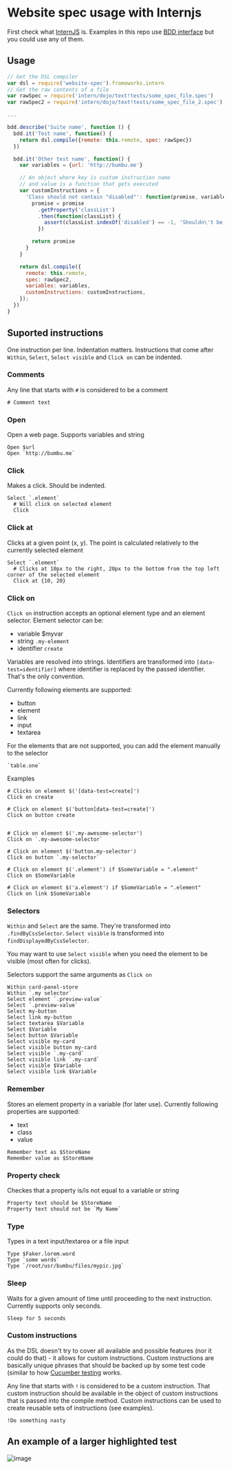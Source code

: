 # Website spec usage with Internjs

First check what [InternJS](https://theintern.github.io) is.
Examples in this repo use [BDD interface](https://theintern.github.io/intern/#interface-tdd) but you could use any of them.

## Usage

```js
// Get the DSL compiler
var dsl = require('website-spec').frameworks.intern
// Get the raw contents of a file
var rawSpec = require('intern/dojo/text!tests/some_spec_file.spec')
var rawSpec2 = require('intern/dojo/text!tests/some_spec_file_2.spec')

...

bdd.describe('Suite name', function () {
  bdd.it('Test name', function() {
    return dsl.compile({remote: this.remote, spec: rawSpec})
  })

  bdd.it('Other test name', function() {
    var variables = {url: 'http://bumbu.me'}

    // An object where key is custom instruction name
    // and value is a function that gets executed
    var customInstructions = {
      'Class should not contain "disabled"': function(promise, variables) {
        promise = promise
          .getProperty('classList')
          .then(function(classList) {
            assert(classList.indexOf('disabled') == -1, 'Shouldn\'t be disabled');2
          })

        return promise
      }
    }

    return dsl.compile({
      remote: this.remote,
      spec: rawSpec2,
      variables: variables,
      customInstructions: customInstructions,
    });
  })
}
```

## Suported instructions

One instruction per line.
Indentation matters. Instructions that come after `Within`, `Select`, `Select visible` and `Click on` can be indented.

### Comments

Any line that starts with `#` is considered to be a comment

```
# Comment text
```

### Open

Open a web page. Supports variables and string

```
Open $url
Open `http://bumbu.me`
```
### Click

Makes a click. Should be indented.

```
Select `.element`
  # Will click on selected element
  Click
```

### Click at

Clicks at a given point (x, y).
The point is calculated relatively to the currently selected element

```
Select `.element`
  # Clicks at 10px to the right, 20px to the bottom from the top left corner of the selected element
  Click at {10, 20}
```

### Click on

`Click on` instruction accepts an optional element type and an element selector. Element selector can be:

* variable $myvar
* string `.my-element`
* identifier `create`

Variables are resolved into strings.
Identifiers are transformed into `[data-test=identifier]` where identifier is replaced by the passed identifier. That's the only convention.


Currently following elements are supported:

* button
* element
* link
* input
* textarea

For the elements that are not supported, you can add the element manually to the selector
```
`table.one`
```

Examples

```
# Clicks on element $('[data-test=create]')
Click on create

# Click on element $('button[data-test=create]')
Click on button create


# Click on element $('.my-awesome-selector')
Click on `.my-awesome-selector`

# Click on element $('button.my-selector')
Click on button `.my-selector`

# Click on element $('.element') if $SomeVariable = ".element"
Click on $SomeVariable

# Click on element $('a.element') if $SomeVariable = ".element"
Click on link $SomeVariable
```

### Selectors

`Within` and `Select` are the same. They're transformed into `.findByCssSelector`. `Select visible` is transformed into `findDisplayedByCssSelector`.

You may want to use `Select visible` when you need the element to be visible (most often for clicks).

Selectors support the same arguments as `Click on`

```
Within card-panel-store
Within `.my selector`
Select element `.preview-value`
Select `.preview-value`
Select my-button
Select link my-button
Select textarea $Variable
Select $Variable
Select button $Variable
Select visible my-card
Select visible button my-card
Select visible `.my-card`
Select visible link `.my-card`
Select visible $Variable
Select visible link $Variable
```

### Remember

Stores an element property in a variable (for later use).
Currently following properties are supported:

* text
* class
* value

```
Remember text as $StoreName
Remember value as $StoreName
```

### Property check

Checkes that a property is/is not equal to a variable or string

```
Property text should be $StoreName
Property text should not be `My Name`
```

### Type

Types in a text input/textarea or a file input

```
Type $Faker.lorem.word
Type `some words`
Type `/root/usr/bumbu/files/mypic.jpg`
```

### Sleep

Waits for a given amount of time until proceeding to the next instruction.
Currently supports only seconds.

```
Sleep for 5 seconds
```

### Custom instructions

As the DSL doesn't try to cover all available and possible features (nor it could do that) - it allows for custom instructions.
Custom instructions are basically unique phrases that should be backed up by some test code (similar to how [Cucumber testing](https://github.com/cucumber/cucumber-js/blob/master/docs/nodejs_example.md) works.

Any line that starts with `!` is considered to be a custom instruction. That custom instruction should be available in the object of custom instructions that is passed into the compile method. Custom instructions can be used to create reusable sets of instructions (see examples).

```
!Do something nasty
````


## An example of a larger highlighted test

![image](https://cloud.githubusercontent.com/assets/171178/19619963/96ec9920-986a-11e6-9d5a-669c3b7d241d.png)
